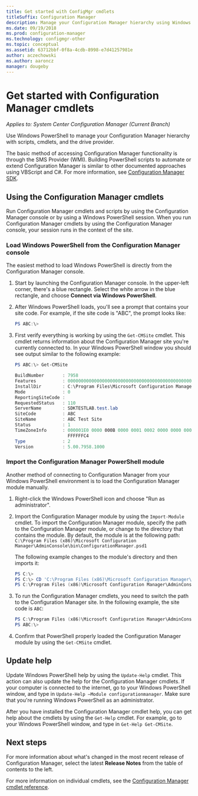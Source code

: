 ```yaml
---
title: Get started with ConfigMgr cmdlets
titleSuffix: Configuration Manager
description: Manage your Configuration Manager hierarchy using Windows PowerShell. 
ms.date: 09/19/2018
ms.prod: configuration-manager
ms.technology: configmgr-other
ms.topic: conceptual
ms.assetid: 63712bbf-0f8a-4cdb-8998-e7d41257981e
author: aczechowski
ms.author: aaroncz
manager: dougeby
---
```


# Get started with Configuration Manager cmdlets

*Applies to: System Center Configuration Manager (Current Branch)*

Use Windows PowerShell to manage your Configuration Manager hierarchy with scripts, cmdlets, and the drive provider.

The basic method of accessing Configuration Manager functionality is through the SMS Provider (WMI). Building PowerShell scripts to automate or extend Configuration Manager is similar to other documented approaches using VBScript and C#. For more information, see [Configuration Manager SDK](https://docs.microsoft.com/sccm/develop/core/misc/system-center-configuration-manager-sdk).



## Using the Configuration Manager cmdlets

Run Configuration Manager cmdlets and scripts by using the Configuration Manager console or by using a Windows PowerShell session. When you run Configuration Manager cmdlets by using the Configuration Manager console, your session runs in the context of the site.


### Load Windows PowerShell from the Configuration Manager console

The easiest method to load Windows PowerShell is directly from the Configuration Manager console.  

1.  Start by launching the Configuration Manager console. In the upper-left corner, there's a blue rectangle. Select the white arrow in the blue rectangle, and choose **Connect via Windows PowerShell**.  

2.  After Windows PowerShell loads, you'll see a prompt that contains your site code. For example, if the site code is "ABC", the prompt looks like:  

    ```  PowerShell
    PS ABC:\>  
    ```  

3.  First verify everything is working by using the `Get-CMSite` cmdlet. This cmdlet returns information about the Configuration Manager site you're currently connected to. In your Windows PowerShell window you should see output similar to the following example:  

    ```  PowerShell
    PS ABC:\> Get-CMSite  

    BuildNumber       : 7958  
    Features          : 0000000000000000000000000000000000000000000000000000000000000000  
    InstallDir        : C:\Program Files\Microsoft Configuration Manager  
    Mode              : 0  
    ReportingSiteCode :  
    RequestedStatus   : 110  
    ServerName        : SDKTESTLAB.test.lab  
    SiteCode          : ABC  
    SiteName          : ABC Test Site  
    Status            : 1  
    TimeZoneInfo      : 000001E0 0000 000B 0000 0001 0002 0000 0000 0000 00000000 0000 0003 0000 0002 0002 0000 0000 0000  
                        FFFFFFC4  
    Type              : 2  
    Version           : 5.00.7958.1000  

    ```  


### Import the Configuration Manager PowerShell module

Another method of connecting to Configuration Manager from your Windows PowerShell environment is to load the Configuration Manager module manually.  

1.  Right-click the Windows PowerShell icon and choose "Run as administrator".  

2.  Import the Configuration Manager module by using the `Import-Module` cmdlet. To import the Configuration Manager module, specify the path to the Configuration Manager module, or change to the directory that contains the module. By default, the module is at the following path: `C:\Program Files (x86)\Microsoft Configuration Manager\AdminConsole\bin\ConfigurationManager.psd1`   

    The following example changes to the module's directory and then imports it:  

    ```  PowerShell
    PS C:\>  
    PS C:\> CD 'C:\Program Files (x86)\Microsoft Configuration Manager\AdminConsole\bin'  
    PS C:\Program Files (x86)\Microsoft Configuration Manager\AdminConsole\bin> Import-Module .\ConfigurationManager.psd1  
    ```  

3.  To run the Configuration Manager cmdlets, you need to switch the path to the Configuration Manager site. In the following example, the site code is `ABC`:  

    ```  PowerShell
    PS C:\Program Files (x86)\Microsoft Configuration Manager\AdminConsole\bin> CD ABC:   
    PS ABC:\>  
    ```  

4.  Confirm that PowerShell properly loaded the Configuration Manager module by using the `Get-CMSite` cmdlet.  



## Update help

Update Windows PowerShell help by using the `Update-Help` cmdlet. This action can also update the help for the Configuration Manager cmdlets. If your computer is connected to the internet, go to your Windows PowerShell window, and type in `Update-Help –Module configurationmanager`. Make sure that you're running Windows PowerShell as an administrator.  

After you have installed the Configuration Manager cmdlet help, you can get help about the cmdlets by using the `Get-Help` cmdlet. For example, go to your Windows PowerShell window, and type in `Get-Help Get-CMSite`.


## Next steps

For more information about what's changed in the most recent release of Configuration Manager, select the latest **Release Notes** from the table of contents to the left. 

For more information on individual cmdlets, see the [Configuration Manager cmdlet reference](https://docs.microsoft.com/powershell/module/configurationmanager/?view=sccm-ps).

